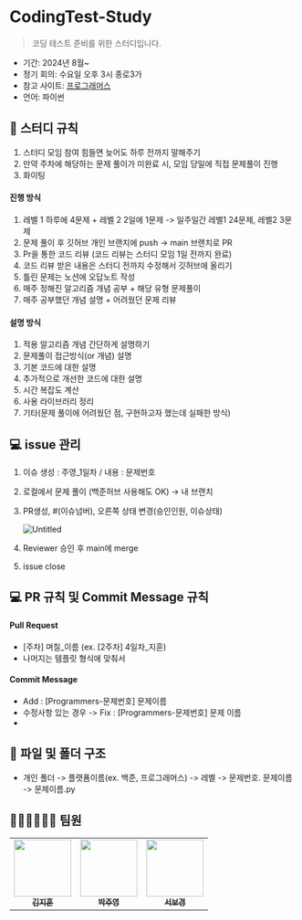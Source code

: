 # CodingTest-Study

> 코딩 테스트 준비를 위한 스터디입니다.

- 기간: 2024년 8월~
- 정기 회의: 수요일 오후 3시 종로3가
- 참고 사이트: [프로그래머스](https://programmers.co.kr/learn/challenges)
- 언어: 파이썬

## 📜 스터디 규칙
1. 스터디 모임 참여 힘들면 늦어도 하루 전까지 말해주기
2. 만약 주차에 해당하는 문제 풀이가 미완료 시, 모임 당일에 직접 문제풀이 진행
3. 화이팅

#### 진행 방식
1. 레벨 1 하루에 4문제 + 레벨 2 2일에 1문제 -> 일주일간 레벨1 24문제, 레벨2 3문제
2. 문제 풀이 후 깃허브 개인 브랜치에 push -> main 브랜치로 PR
3. Pr을 통한 코드 리뷰 (코드 리뷰는 스터디 모임 1일 전까지 완료)
4. 코드 리뷰 받은 내용은 스터디 전까지 수정해서 깃허브에 올리기
5. 틀린 문제는 노션에 오답노트 작성
6. 매주 정해진 알고리즘 개념 공부 + 해당 유형 문제풀이
7. 매주 공부했던 개념 설명 + 어려웠던 문제 리뷰

#### 설명 방식
1. 적용 알고리즘 개념 간단하게 설명하기
2. 문제풀이 접근방식(or 개념) 설명
3. 기본 코드에 대한 설명
4. 추가적으로 개선한 코드에 대한 설명
5. 시간 복잡도 계산
6. 사용 라이브러리 정리
7. 기타(문제 풀이에 어려웠던 점, 구현하고자 했는데 실패한 방식)


## 💻 issue 관리
1. 이슈 생성 : 주영_1일차 / 내용 : 문제번호
2. 로컬에서 문제 풀이 (백준허브 사용해도 OK) → 내 브랜치
3. PR생성, #(이슈넘버), 오른쪽 상태 변경(승인인원, 이슈상태)
    
    ![Untitled](https://prod-files-secure.s3.us-west-2.amazonaws.com/dbe3a90e-b06c-4144-a18c-3da5724c1121/fbb3d99e-2cb1-4b75-8cef-df7050c93982/Untitled.png)
    
4. Reviewer 승인 후 main에 merge
5. issue close

## 💻 PR 규칙 및 Commit Message 규칙

#### Pull Request

- [주차] 며칠_이름 (ex. [2주차] 4일차_지훈)
- 나머지는 템플릿 형식에 맞춰서

#### Commit Message
- Add : [Programmers-문제번호] 문제이름
- 수정사항 있는 경우 -> Fix : [Programmers-문제번호] 문제 이름
- 

## 📁 파일 및 폴더 구조
- 개인 폴더 -> 플랫폼이름(ex. 백준, 프로그래머스) -> 레벨 -> 문제번호. 문제이름 -> 문제이름.py



## 🏃🏼‍♂️🏃🏻‍♀️ 팀원
<table>
  <tbody>
    <tr>
      <td align="center"><a href="https://github.com/Jjiggu"><img src="https://i.ibb.co/FYTxKR1/errorcat.png" width="100px;" alt=""/><br /><sub><b>김지훈</b></sub></a><br /></td>
      <td align="center"><a href="https://github.com/Ju0011"><img src="https://i.ibb.co/FYTxKR1/errorcat.png" width="100px;" alt=""/><br /><sub><b>박주영</b></sub></a><br /></td>
      <td align="center"><a href="https://github.com/seobokyeong0314"><img src="https://i.ibb.co/FYTxKR1/errorcat.png" width="100px;" alt=""/><br /><sub><b>서보경</b></sub></a><br /></td>
     <tr/>
  </tbody>
</table>
